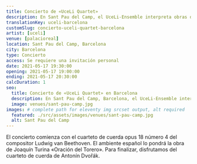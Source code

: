 ```yaml
---
title: Concierto de «UceLi Quartet»
description: En Sant Pau del Camp, el UceLi-Ensemble interpreta obras de Ludwig van Beethoven, Joaquín Turina y Antonín Dvořák.
translationKey: uceli-barcelona
customSlug: concierto-uceli-quartet-barcelona
artist: [uceli]
venue: [palacioreal]
location: Sant Pau del Camp, Barcelona
city: Barcelona
type: Concierto
access: Se requiere una invitación personal
date: 2021-05-17 19:30:00
opening: 2021-05-17 19:00:00
ending: 2021-05-17 20:30:00
calcDuration: 1
seo:
  title: Concierto de «UceLi Quartet» en Barcelona
  description: En Sant Pau del Camp, Barcelona, el UceLi-Ensemble interpreta obras de Ludwig van Beethoven, Joaquín Turina y Antonín Dvořák.
  image: venues/sant-pau-camp.jpg
images: # complete path for eleventy img srcset output, alt required
  featured: ./src/assets/images/venues/sant-pau-camp.jpg
  alt: Sant Pau del Camp
---
```


El concierto comienza con el cuarteto de cuerda opus 18 número 4 del compositor Ludwig van Beethoven.
El ambiente español lo pondrá la obra de Joaquín Turina «Oración del Torero».
Para finalizar, disfrutamos del cuarteto de cuerda de Antonín Dvořák.
